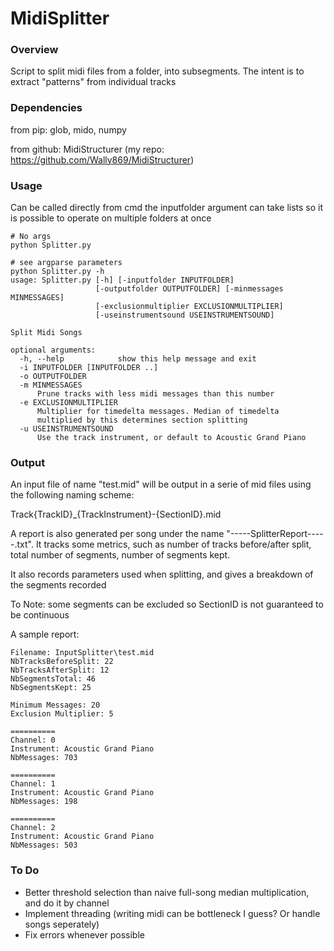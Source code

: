# MidiSplitter

### Overview

Script to split midi files from a folder, into subsegments.
The intent is to extract "patterns" from individual tracks


### Dependencies

from pip: glob, mido, numpy 

from github: MidiStructurer (my repo: https://github.com/Wally869/MidiStructurer)



### Usage

Can be called directly from cmd
the inputfolder argument can take lists so it is possible to operate on multiple folders at once

```
# No args
python Splitter.py

# see argparse parameters
python Splitter.py -h 
usage: Splitter.py [-h] [-inputfolder INPUTFOLDER]
                   [-outputfolder OUTPUTFOLDER] [-minmessages MINMESSAGES]
                   [-exclusionmultiplier EXCLUSIONMULTIPLIER]
                   [-useinstrumentsound USEINSTRUMENTSOUND]

Split Midi Songs

optional arguments:
  -h, --help            show this help message and exit
  -i INPUTFOLDER [INPUTFOLDER ..]
  -o OUTPUTFOLDER
  -m MINMESSAGES
      Prune tracks with less midi messages than this number
  -e EXCLUSIONMULTIPLIER
      Multiplier for timedelta messages. Median of timedelta
      multiplied by this determines section splitting
  -u USEINSTRUMENTSOUND
      Use the track instrument, or default to Acoustic Grand Piano
```



### Output

An input file of name "test.mid" will be output in a serie of mid files using the following naming scheme:

Track{TrackID}_{TrackInstrument}-{SectionID}.mid

A report is also generated per song under the name "-----SplitterReport-----.txt".
It tracks some metrics, such as number of tracks before/after split, total number of segments,
number of segments kept.

It also records parameters used when splitting, and gives a breakdown of the segments recorded

To Note: some segments can be excluded so SectionID is not guaranteed to be continuous

A sample report:
```text
Filename: InputSplitter\test.mid
NbTracksBeforeSplit: 22
NbTracksAfterSplit: 12
NbSegmentsTotal: 46
NbSegmentsKept: 25

Minimum Messages: 20
Exclusion Multiplier: 5

==========
Channel: 0
Instrument: Acoustic Grand Piano
NbMessages: 703

==========
Channel: 1
Instrument: Acoustic Grand Piano
NbMessages: 198

==========
Channel: 2
Instrument: Acoustic Grand Piano
NbMessages: 503

```

### To Do

- Better threshold selection than naive full-song median multiplication, and do it by channel
- Implement threading (writing midi can be bottleneck I guess? Or handle songs seperately)
- Fix errors whenever possible

